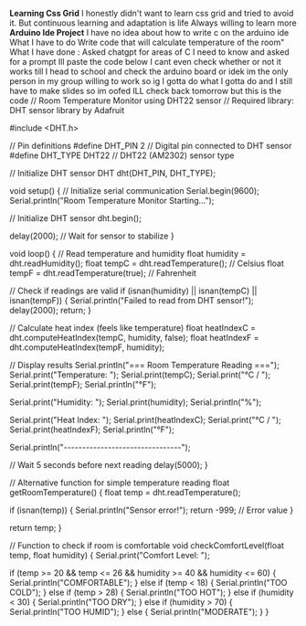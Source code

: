 **Learning Css Grid**
I honestly didn't want to learn css grid and tried to avoid it.
But continuous learning and adaptation is life 
Always willing to learn more
**Arduino Ide Project**
I have no idea about how to write c on the arduino ide 
What I have to do Write code that will calculate temperature of the room"
What I have done : Asked chatgpt for areas of C I need to know and asked for a prompt Ill paste the code below I cant even check whether or not it works till I head to school and check the arduino board or idek im the only person in my group willing to work so ig I gotta do what I gotta do and I still have to make slides so im oofed
ILL check back tomorrow but this is the code
// Room Temperature Monitor using DHT22 sensor
// Required library: DHT sensor library by Adafruit

#include <DHT.h>

// Pin definitions
#define DHT_PIN 2        // Digital pin connected to DHT sensor
#define DHT_TYPE DHT22   // DHT22 (AM2302) sensor type

// Initialize DHT sensor
DHT dht(DHT_PIN, DHT_TYPE);

void setup() {
  // Initialize serial communication
  Serial.begin(9600);
  Serial.println("Room Temperature Monitor Starting...");
  
  // Initialize DHT sensor
  dht.begin();
  
  delay(2000); // Wait for sensor to stabilize
}

void loop() {
  // Read temperature and humidity
  float humidity = dht.readHumidity();
  float tempC = dht.readTemperature();        // Celsius
  float tempF = dht.readTemperature(true);    // Fahrenheit
  
  // Check if readings are valid
  if (isnan(humidity) || isnan(tempC) || isnan(tempF)) {
    Serial.println("Failed to read from DHT sensor!");
    delay(2000);
    return;
  }
  
  // Calculate heat index (feels like temperature)
  float heatIndexC = dht.computeHeatIndex(tempC, humidity, false);
  float heatIndexF = dht.computeHeatIndex(tempF, humidity);
  
  // Display results
  Serial.println("=== Room Temperature Reading ===");
  Serial.print("Temperature: ");
  Serial.print(tempC);
  Serial.print("°C / ");
  Serial.print(tempF);
  Serial.println("°F");
  
  Serial.print("Humidity: ");
  Serial.print(humidity);
  Serial.println("%");
  
  Serial.print("Heat Index: ");
  Serial.print(heatIndexC);
  Serial.print("°C / ");
  Serial.print(heatIndexF);
  Serial.println("°F");
  
  Serial.println("--------------------------------");
  
  // Wait 5 seconds before next reading
  delay(5000);
}

// Alternative function for simple temperature reading
float getRoomTemperature() {
  float temp = dht.readTemperature();
  
  if (isnan(temp)) {
    Serial.println("Sensor error!");
    return -999; // Error value
  }
  
  return temp;
}

// Function to check if room is comfortable
void checkComfortLevel(float temp, float humidity) {
  Serial.print("Comfort Level: ");
  
  if (temp >= 20 && temp <= 26 && humidity >= 40 && humidity <= 60) {
    Serial.println("COMFORTABLE");
  } else if (temp < 18) {
    Serial.println("TOO COLD");
  } else if (temp > 28) {
    Serial.println("TOO HOT");
  } else if (humidity < 30) {
    Serial.println("TOO DRY");
  } else if (humidity > 70) {
    Serial.println("TOO HUMID");
  } else {
    Serial.println("MODERATE");
  }
}


